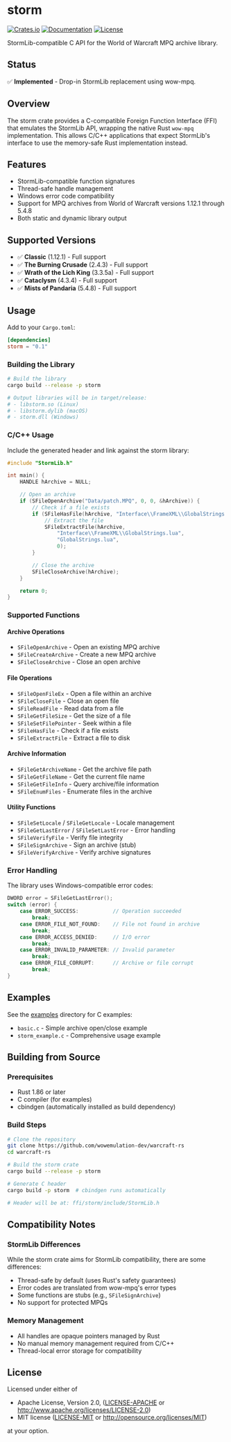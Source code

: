 # storm

[![Crates.io](https://img.shields.io/crates/v/storm.svg)](https://crates.io/crates/storm)
[![Documentation](https://docs.rs/storm/badge.svg)](https://docs.rs/storm)
[![License](https://img.shields.io/crates/l/storm.svg)](https://github.com/wowemulation-dev/warcraft-rs#license)

StormLib-compatible C API for the World of Warcraft MPQ archive library.

## Status

✅ **Implemented** - Drop-in StormLib replacement using wow-mpq.

## Overview

The storm crate provides a C-compatible Foreign Function Interface (FFI) that emulates the StormLib API, wrapping the native Rust `wow-mpq` implementation. This allows C/C++ applications that expect StormLib's interface to use the memory-safe Rust implementation instead.

## Features

- StormLib-compatible function signatures
- Thread-safe handle management
- Windows error code compatibility
- Support for MPQ archives from World of Warcraft versions 1.12.1 through 5.4.8
- Both static and dynamic library output

## Supported Versions

- ✅ **Classic** (1.12.1) - Full support
- ✅ **The Burning Crusade** (2.4.3) - Full support
- ✅ **Wrath of the Lich King** (3.3.5a) - Full support
- ✅ **Cataclysm** (4.3.4) - Full support
- ✅ **Mists of Pandaria** (5.4.8) - Full support

## Usage

Add to your `Cargo.toml`:

```toml
[dependencies]
storm = "0.1"
```

### Building the Library

```bash
# Build the library
cargo build --release -p storm

# Output libraries will be in target/release:
# - libstorm.so (Linux)
# - libstorm.dylib (macOS)
# - storm.dll (Windows)
```

### C/C++ Usage

Include the generated header and link against the storm library:

```c
#include "StormLib.h"

int main() {
    HANDLE hArchive = NULL;

    // Open an archive
    if (SFileOpenArchive("Data/patch.MPQ", 0, 0, &hArchive)) {
        // Check if a file exists
        if (SFileHasFile(hArchive, "Interface\\FrameXML\\GlobalStrings.lua")) {
            // Extract the file
            SFileExtractFile(hArchive,
                "Interface\\FrameXML\\GlobalStrings.lua",
                "GlobalStrings.lua",
                0);
        }

        // Close the archive
        SFileCloseArchive(hArchive);
    }

    return 0;
}
```

### Supported Functions

#### Archive Operations

- `SFileOpenArchive` - Open an existing MPQ archive
- `SFileCreateArchive` - Create a new MPQ archive
- `SFileCloseArchive` - Close an open archive

#### File Operations

- `SFileOpenFileEx` - Open a file within an archive
- `SFileCloseFile` - Close an open file
- `SFileReadFile` - Read data from a file
- `SFileGetFileSize` - Get the size of a file
- `SFileSetFilePointer` - Seek within a file
- `SFileHasFile` - Check if a file exists
- `SFileExtractFile` - Extract a file to disk

#### Archive Information

- `SFileGetArchiveName` - Get the archive file path
- `SFileGetFileName` - Get the current file name
- `SFileGetFileInfo` - Query archive/file information
- `SFileEnumFiles` - Enumerate files in the archive

#### Utility Functions

- `SFileSetLocale` / `SFileGetLocale` - Locale management
- `SFileGetLastError` / `SFileSetLastError` - Error handling
- `SFileVerifyFile` - Verify file integrity
- `SFileSignArchive` - Sign an archive (stub)
- `SFileVerifyArchive` - Verify archive signatures

### Error Handling

The library uses Windows-compatible error codes:

```c
DWORD error = SFileGetLastError();
switch (error) {
    case ERROR_SUCCESS:           // Operation succeeded
        break;
    case ERROR_FILE_NOT_FOUND:    // File not found in archive
        break;
    case ERROR_ACCESS_DENIED:     // I/O error
        break;
    case ERROR_INVALID_PARAMETER: // Invalid parameter
        break;
    case ERROR_FILE_CORRUPT:      // Archive or file corrupt
        break;
}
```

## Examples

See the [examples](examples/) directory for C examples:

- `basic.c` - Simple archive open/close example
- `storm_example.c` - Comprehensive usage example

## Building from Source

### Prerequisites

- Rust 1.86 or later
- C compiler (for examples)
- cbindgen (automatically installed as build dependency)

### Build Steps

```bash
# Clone the repository
git clone https://github.com/wowemulation-dev/warcraft-rs
cd warcraft-rs

# Build the storm crate
cargo build --release -p storm

# Generate C header
cargo build -p storm  # cbindgen runs automatically

# Header will be at: ffi/storm/include/StormLib.h
```

## Compatibility Notes

### StormLib Differences

While the storm crate aims for StormLib compatibility, there are some differences:

- Thread-safe by default (uses Rust's safety guarantees)
- Error codes are translated from wow-mpq's error types
- Some functions are stubs (e.g., `SFileSignArchive`)
- No support for protected MPQs

### Memory Management

- All handles are opaque pointers managed by Rust
- No manual memory management required from C/C++
- Thread-local error storage for compatibility

## License

Licensed under either of

- Apache License, Version 2.0, ([LICENSE-APACHE](../../LICENSE-APACHE) or <http://www.apache.org/licenses/LICENSE-2.0>)
- MIT license ([LICENSE-MIT](../../LICENSE-MIT) or <http://opensource.org/licenses/MIT>)

at your option.
